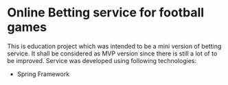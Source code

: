 # Online Betting service for football games 

This is education project which was intended to be a mini version of betting service.
It shall be considered as MVP version since there is still a lot of to be improved.
Service was developed using following technologies:
<ul>
	<li>Spring Framework</li>
</ul>
	
